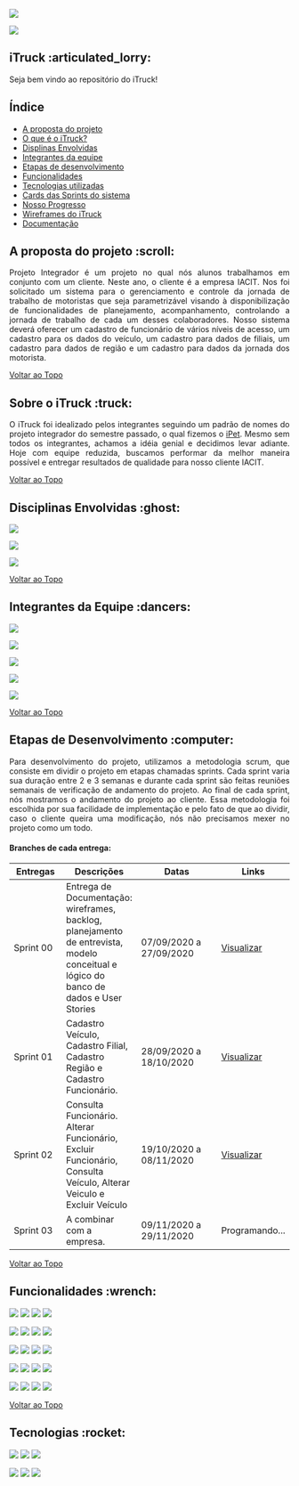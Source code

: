 <body>
    <nav>
        <p><img src="https://img.shields.io/badge/S%20T%20A%20T%20U%20S%20D%20O%20P%20R%20O%20J%20E%20T%20O-EM%20PROGRESSO-blueviolet"></p>
        <p><img src="https://img.shields.io/badge/S%20P%20R%20I%20N%20T%20A%20T%20U%20A%20L-SPRINT%2002-blue"></p>
        <p id="topo"><h1>iTruck :articulated_lorry:</h1></p>
        <p>Seja bem vindo ao repositório do iTruck!</p>
        <p><h2>Índice</h2></p>
        <ul>
            <li><a href="#proposta">A proposta do projeto</a></li>
            <li><a href="#sobre-itruck">O que é o iTruck?</a></li>
            <li><a href="#disciplinas">Displinas Envolvidas</a></li>
            <li><a href="#integrantes">Integrantes da equipe</a></li>
            <li><a href="#etapas">Etapas de desenvolvimento</a></li>
            <li><a href="#funcionalidades">Funcionalidades</a></li>
            <li><a href="#tecnologias">Tecnologias utilizadas</a></li>
            <li><a href="https://github.com/thaisrabelo/iTruck#">Cards das Sprints do sistema</a></li>
            <li><a href="https://github.com/thaisrabelo/iTruck#">Nosso Progresso</a></li>
            <li><a href="https://github.com/thaisrabelo/iTruck#">Wireframes do iTruck</a></li>
            <li><a href="https://github.com/thaisrabelo/iTruck#">Documentação</a></li>
        </ul>
    </nav>
        <section>
            <p><h2 id="proposta">A proposta do projeto :scroll:</h2></p>
            <p align="justify">Projeto Integrador é um projeto no qual nós alunos trabalhamos em conjunto com um cliente. Neste ano, o cliente é a empresa IACIT. Nos foi solicitado um sistema para o gerenciamento e controle da jornada de trabalho de motoristas que seja parametrizável visando à disponibilização de funcionalidades de planejamento, acompanhamento, controlando a jornada de trabalho de cada um desses colaboradores. Nosso sistema deverá oferecer um cadastro de funcionário de vários níveis de acesso, um cadastro para os dados do veículo, um cadastro para dados de filiais, um cadastro para dados de região e um cadastro para dados da jornada dos motorista. </p>
            <p><a href="#topo">Voltar ao Topo</a></p>
        </section>
        <section>
            <p><h2 id="sobre-itruck">Sobre o iTruck :truck:</h2></p>
            <p align="justify">O iTruck foi idealizado pelos integrantes seguindo um padrão de nomes do projeto integrador do semestre passado, o qual fizemos o <a href="https://github.com/MatheusCoxxxta/ipet-app">iPet</a>. Mesmo sem todos os integrantes, achamos a idéia genial e decidimos levar adiante. Hoje com equipe reduzida, buscamos performar da melhor maneira possível e entregar resultados de qualidade para nosso cliente IACIT.</p>
            <p><a href="#topo">Voltar ao Topo</a></p>
        </section>
        <section><p><h2 id="disciplinas">Disciplinas Envolvidas :ghost:</h2></p>
            <p><img src="https://img.shields.io/badge/Engenharia%20de%20Software%20I-Prof%C2%AA%20Ma.%20Juliana%20Forin%20Pasquini%20Martinez-blueviolet"></p>
            <p><img src="https://img.shields.io/badge/Sistemas%20de%20Informa%C3%A7%C3%A3o-Prof%C2%BA%20Me.%20Claudio%20Etelvino%20de%20LimaiI-blueviolet"></p>
            <p><img src="https://img.shields.io/badge/Linguagem%20de%20Programa%C3%A7%C3%A3o-Prof%C2%BA%20Me.%20Reinaldo%20Gen%20Ichiro%20ArakakiI-blueviolet"></p>
            <p><a href="#topo">Voltar ao Topo</a></p>
        </section>
        <section>
            <p><h2 id="integrantes">Integrantes da Equipe :dancers:</h2></p>
            <p><a href="https://www.linkedin.com/in/thais-rabelo/"><img src="https://img.shields.io/badge/Scrum%20Master-Thais%20Rabelo-blue"></a></p>
            <p><a href="#"><img src="https://img.shields.io/badge/Product%20Owner%2F%20Dev%20Team-Camila%20Pacheco-blue"></a></p>
            <p><a href="#"><img src="https://img.shields.io/badge/Dev%20Team-Pedro%20Reginaldo-blue"></a></p>
            <p><a href="#"><img src="https://img.shields.io/badge/Dev%20Team-Leandro%20Gomes-blue"></a></p>
            <p><a href="#"><img src="https://img.shields.io/badge/Dev%20Team-Talita%20Marques-blue"></a></p>
            <p><a href="#topo">Voltar ao Topo</a></p>
        </section>
        <section>
            <p><h2 id="etapas">Etapas de Desenvolvimento :computer: </h1></p>
            <p align="justify">Para desenvolvimento do projeto, utilizamos a metodologia scrum, que consiste em dividir o projeto em etapas chamadas sprints. Cada sprint varia sua duração entre 2 e 3 semanas e durante cada sprint são feitas reuniões semanais de verificação de andamento do projeto. Ao final de cada sprint, nós mostramos o andamento do projeto ao cliente. Essa metodologia foi escolhida por sua facilidade de implementação e pelo fato de que ao dividir, caso o cliente queira uma modificação, nós não precisamos mexer no projeto como um todo. <br><h4>Branches de cada entrega:</h4></p>
    <table>
              <thead>
                     <th width=100px>Entregas</th>
                     <th>Descrições</th>
                     <th width=215px>Datas</th>
                     <th>Links</th>
              </thead>
              <tbody>
                     <tr>
                         <td>Sprint 00</td>
                            <td>Entrega de Documentação: wireframes, backlog, planejamento de entrevista, modelo conceitual e lógico do banco de dados e User Stories</td>
                            <td>07/09/2020 a 27/09/2020</td>
                            <td><a href="https://github.com/thaisrabelo/iTruck/tree/sprint00">Visualizar</td>
                     </tr>
                     <tr>
                            <td>Sprint 01</td>
                            <td>Cadastro Veículo, Cadastro Filial, Cadastro Região e Cadastro Funcionário.</td>
                            <td>28/09/2020 a 18/10/2020</td>
                            <td><a href="https://github.com/thaisrabelo/iTruck/tree/sprint01">Visualizar</td>
                     </tr>
                     <tr>
                            <td>Sprint 02</td>
                            <td> Consulta Funcionário. Alterar Funcionário, Excluir Funcionário, Consulta Veículo, Alterar Veiculo e Excluir Veículo</td>
                            <td>19/10/2020 a 08/11/2020</td>
                            <td><a href="https://github.com/thaisrabelo/iTruck/tree/sprint02">Visualizar</a></td>
                     </tr>
                      <tr>
                            <td>Sprint 03</td>
                            <td>A combinar com a empresa.</td>
                            <td>09/11/2020 a 29/11/2020</td>
                            <td>Programando...</td>
                     </tr>
              </tbody>
       </table>
    <p><a href="#topo">Voltar ao Topo</a></p>
        </section>
        <section>
            <p><h2 id="funcionalidades">Funcionalidades :wrench: </h2></p>
            <p><img src="https://img.shields.io/badge/Cadastrar%20Funcion%C3%A1rio-PRONTO-success">  <img src="https://img.shields.io/badge/Visualizar%20Funcion%C3%A1rio-PRONTO-success">  <img src="https://img.shields.io/badge/Atualizar%20Funcion%C3%A1rio-PRONTO-success">  <img src="https://img.shields.io/badge/Deletar%20Funcion%C3%A1rio-PRONTO-success"></p>
            <p><img src="https://img.shields.io/badge/Cadastrar%20Ve%C3%ADculo-PRONTO-success">  <img src="https://img.shields.io/badge/Visualizar%20Ve%C3%ADculo-PRONTO-success">  <img src="https://img.shields.io/badge/Atualizar%20Ve%C3%ADculo-PRONTO-success">  <img src="https://img.shields.io/badge/Deletar%20Ve%C3%ADculo-PRONTO-success"></p>
            <p><img src="https://img.shields.io/badge/Cadastrar%20Filial-PRONTO-success">  <img src="https://img.shields.io/badge/Visualzar%20Filial-EM ANDAMENTO-yellow">  <img src="https://img.shields.io/badge/Atualizar%20Filial-EM ANDAMENTO-yellow">  <img src="https://img.shields.io/badge/Deletar%20Filial-EM ANDAMENTO-yellow"></p>
            <p><img src="https://img.shields.io/badge/Cadastrar%20Estado-PRONTO-success">  <img src="https://img.shields.io/badge/Visualzar%20Estado-EM ANDAMENTO-yellow">  <img src="https://img.shields.io/badge/Atualizar%20Estado-EM ANDAMENTO-yellow">  <img src="https://img.shields.io/badge/Deletar%20Estado-EM ANDAMENTO-yellow"></p>
            <p><img src="https://img.shields.io/badge/Cadastrar%20Jornada-EM ANDAMENTO-yellow">  <img src="https://img.shields.io/badge/Visualzar%20Jornada-EM ANDAMENTO-yellow">  <img src="https://img.shields.io/badge/Atualizar%20Jornada-EM ANDAMENTO-yellow">  <img src="https://img.shields.io/badge/Deletar%20Jornada-EM ANDAMENTO-yellow"></p>
             <p><a href="#topo">Voltar ao Topo</a></p>
        </section>
        <section>
            <p><h2 id="tecnologias">Tecnologias :rocket: </h2></p>
            <p><img src="https://img.shields.io/badge/tecnologias-Java%20JDK%208-orange">  <img src="https://img.shields.io/badge/tecnologias-Java%20JRE-orange"> <img src="https://img.shields.io/badge/tecnologias-PostgreSQL%20JDBC%3A%2042.2.16-orange"></p>
            <p><img src="https://img.shields.io/badge/prototipação-Figma-ff69b4">  <img src="https://img.shields.io/badge/tecnologias-Java%20JRE-orange"> <img src="https://img.shields.io/badge/tecnologias-PostgreSQL%20JDBC%3A%2042.2.16-orange"></p>
</nav>
</body>



